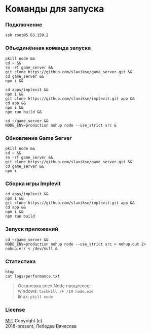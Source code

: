 # Команды для запуска

### Подключение
```
ssh root@5.63.159.2
```

### Объединённая команда запуска
```
pkill node &&
cd ~ &&
rm -rf game_server &&
git clone https://github.com/slavikse/game_server.git &&
cd game_server &&
npm i &&

cd apps/implevit &&
npm i &&
git clone https://github.com/slavikse/implevit.git app &&
cd app &&
npm i &&
npm run build &&

cd ~/game_server &&
NODE_ENV=production nohup node --use_strict src &
```

### Обновление Game Server
```
pkill node &&
cd ~ &&
rm -rf game_server &&
git clone https://github.com/slavikse/game_server.git &&
cd game_server &&
npm i
```

### Сборка игры Implevit
```
cd apps/implevit &&
npm i &&
git clone https://github.com/slavikse/implevit.git app &&
cd app &&
npm i &&
npm run build
```

### Запуск приложений
```
cd ~/game_server &&
NODE_ENV=production nohup node --use_strict src > nohup.out 2> nohup.err < /dev/null &
```

### Статистика
```
htop
cat logs/performance.txt
```

> Остановка всех Node процессов:  
  windows: `taskkill /F /IM node.exe`  
  linux: `pkill node`

### License
[MIT](LICENSE) Copyright (c)  
2018-present, Лебедев Вячеслав
